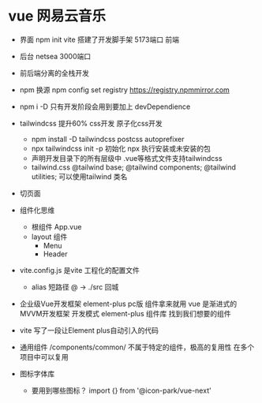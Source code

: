 # vue 网易云音乐

- 界面
    npm init vite 搭建了开发脚手架
    5173端口 前端
- 后台
    netsea 
    3000端口 
- 前后端分离的全栈开发
- npm 换源 
    npm config set registry https://registry.npmmirror.com
- npm i -D 只有开发阶段会用到要加上 devDependience 
- tailwindcss  提升60% css开发 原子化css开发
    - npm install -D tailwindcss postcss autoprefixer
    -  npx tailwindcss init -p 初始化
        npx 执行安装或未安装的包
    - 声明开发目录下的所有层级中 .vue等格式文件支持tailwindcss
    - tailwind.css
        @tailwind base;
        @tailwind components;
        @tailwind utilities;
        可以使用tailwind 类名
- 切页面
- 组件化思维
    - 根组件 App.vue
    - layout 组件
        - Menu
        - Header
- vite.config.js 是vite 工程化的配置文件
    - alias 短路径
        @ -> ./src 回城 
- 企业级Vue开发框架 element-plus pc版
    组件拿来就用
    vue 是渐进式的MVVM开发框架 开发模式 
    element-plus 组件库 找到我们想要的组件

- vite 写了一段让Element plus自动引入的代码

- 通用组件
    /components/common/
    不属于特定的组件，极高的复用性 在多个项目中可以复用
- 图标字体库
    - 要用到哪些图标？
        import {} from '@icon-park/vue-next'
        